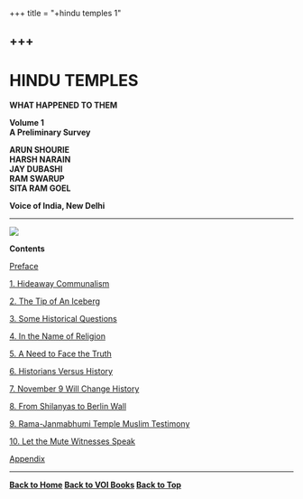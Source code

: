 +++
title = "+hindu temples 1"

+++
------------------------------------------------------------------------

# HINDU TEMPLES 

**WHAT HAPPENED TO THEM**

**Volume 1**  
**A Preliminary Survey**  
 

**ARUN SHOURIE**  
**HARSH NARAIN**  
**JAY DUBASHI**  
**RAM SWARUP**  
**SITA RAM GOEL**  
 

**Voice of India, New Delhi**

------------------------------------------------------------------------

![](Ht1.jpg)

**Contents**

[Preface](pre.htm)

[1. Hideaway Communalism](ch1.htm)

[2. The Tip of An Iceberg](ch2.htm)

[3. Some Historical Questions](ch3.htm)

[4. In the Name of Religion](ch4.htm)

[5. A Need to Face the Truth](ch5.htm)

[6. Historians Versus History](ch6.htm)

[7. November 9 Will Change History](ch7.htm)

[8. From Shilanyas to Berlin Wall](ch8.htm)

[9. Rama-Janmabhumi Temple Muslim Testimony](ch9.htm)

[10. Let the Mute Witnesses Speak](ch10.htm)

[Appendix](app.htm)  
 

------------------------------------------------------------------------

**[Back to Home](http://voiceofdharma.org)   [Back to VOI
Books](http://voiceofdharma.org/books)   [Back to Top](#top)**
